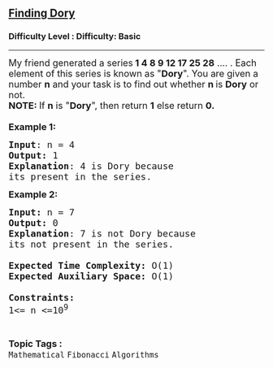 <h2><a href="https://www.geeksforgeeks.org/problems/finding-dory3455/1?page=12&difficulty=Basic&status=unsolved&sortBy=accuracy">Finding Dory</a></h2><h3>Difficulty Level : Difficulty: Basic</h3><hr><div class="problems_problem_content__Xm_eO"><p><span style="font-size: 18px;">My friend generated a series<strong> 1 4 8 9 12 17 25 28</strong> .... . Each element of this series is known as "<strong>Dory</strong>". You are given a number <strong>n</strong> and your task is to find out whether <strong>n&nbsp;</strong>is <strong>Dory</strong> or not.</span><br><span style="font-size: 18px;"><strong>NOTE: </strong>If <strong>n</strong>&nbsp;is "<strong>Dory</strong>", then return&nbsp;<strong>1</strong>&nbsp;else return&nbsp;<strong>0.</strong><br><br><strong>Example 1:</strong></span></p>
<pre><span style="font-size: 18px;"><strong>Input</strong>: n = 4
<strong>Output:</strong>&nbsp;1&nbsp;
<strong>Explanation</strong>: 4 is Dory because 
its present in the series.</span>
</pre>
<p><span style="font-size: 18px;"><strong>Example 2:</strong></span></p>
<pre><span style="font-size: 18px;"><strong>Input: </strong>n = 7
<strong>Output:&nbsp;</strong>0
<strong>Explanation</strong>: 7 is not Dory because
its not present in the series.</span>
<span style="font-size: 18px;"><br><strong>Expected Time Complexity:</strong> O(1)<br><strong>Expected Auxiliary Space:</strong> O(1)<br><br><strong>Constraints:</strong><br>1&lt;= n&nbsp;&lt;=10<sup>9</sup></span></pre></div><br><p><span style=font-size:18px><strong>Topic Tags : </strong><br><code>Mathematical</code>&nbsp;<code>Fibonacci</code>&nbsp;<code>Algorithms</code>&nbsp;